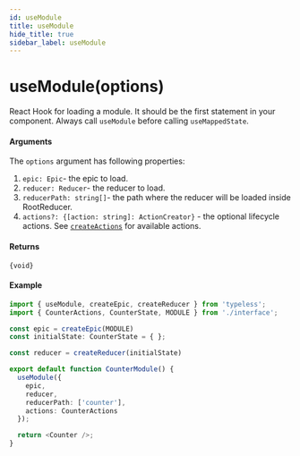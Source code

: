 ```yaml
---
id: useModule
title: useModule
hide_title: true
sidebar_label: useModule
---
```


# useModule(options)
React Hook for loading a module. It should be the first statement in your component. Always call `useModule` before calling `useMappedState`.

#### Arguments
The `options` argument has following properties:  
1. `epic: Epic`- the epic to load.
2. `reducer: Reducer`- the reducer to load.
3. `reducerPath: string[]`- the path where the reducer will be loaded inside RootReducer.
4. `actions?: {[action: string]: ActionCreator}` - the optional lifecycle actions. See [`createActions`](createActions) for available actions.

#### Returns
`{void}`


#### Example

```ts
import { useModule, createEpic, createReducer } from 'typeless';
import { CounterActions, CounterState, MODULE } from './interface';

const epic = createEpic(MODULE)
const initialState: CounterState = { };

const reducer = createReducer(initialState)

export default function CounterModule() {
  useModule({
    epic,
    reducer,
    reducerPath: ['counter'],
    actions: CounterActions
  });

  return <Counter />;
}
```